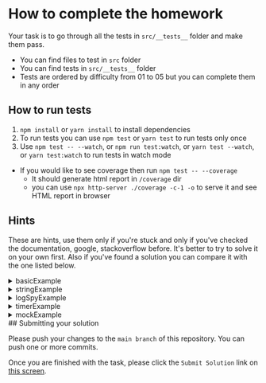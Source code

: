 # How to complete the homework

Your task is to go through all the tests in `src/__tests__` folder and make them pass.

- You can find files to test in `src` folder
- You can find tests in `src/__tests__` folder
- Tests are ordered by difficulty from 01 to 05 but you can complete them in any order

## How to run tests

1. `npm install` or `yarn install` to install dependencies
2. To run tests you can use `npm test` or `yarn test` to run tests only once
3. Use `npm test -- --watch`, or `npm run test:watch`, or `yarn test --watch`, or `yarn test:watch` to run tests in watch mode

- If you would like to see coverage then run `npm test -- --coverage`
  - It should generate html report in `/coverage` dir
  - you can use `npx http-server ./coverage -c-1 -o` to serve it and see HTML report in browser

## Hints

These are hints, use them only if you're stuck and only if you've checked the documentation, google, stackoverflow before.
It's better to try to solve it on your own first.
Also if you've found a solution you can compare it with the one listed below.

<details>
<summary>basicExample</summary>
In this example you're expected to use:

- `toBeGreaterThan`
- `toBeLessThan`
- `toBeGreaterThanOrEqual`
- `toBeLessThanOrEqual`
</details>

<details>
<summary>stringExample</summary>
Sometimes you can't test string completely, but you can test if it contains some substring.
In this example you're expected to use:

- `toBe`
- `toEqual`
- `toMatch`
- `toContain`

Extra hints:

1. If you're stuck on `'de'` locale you can use couple `toContain` assertions to check if the string contains `€` and a number as it's substrings.
2. Use google or stackoverflow to see why `Intl.NumberFormat` is different with different locales.

</details>

<details>
<summary>logSpyExample</summary>
In this example you're expected to use:

- `spyOn` to spy on `console.log` method
- `toHaveBeenCalled` to check if method was called
- `toHaveBeenCalledTimes` to check how many times method was called
- `toHaveBeenCalledWith` to check if method was called with specific arguments
</details>

<details>
<summary>timerExample</summary>
This example is similar to the previous one, but it uses `setTimeout` and `setInterval` methods.
The challenge here is to mock timers. Does you get console.log output when you run tests? If yes, then you're not mocking timers correctly.

In this example you're expected to use:

- `spyOn` to spy on `console.log`, `setTimeout` and `setInterval` methods
- `jest.useFakeTimers` to mock timers
- `jest.runAllTimers` or `jest.runOnlyPendingTimers` to run timers
- `toHaveBeenCalled` to check if method was called
- `toHaveBeenCalledTimes` to check how many times method was called
- `toHaveBeenCalledWith` to check if method was called with specific arguments
</details>

<details>
<summary>mockExample</summary>

In this example you need to mock the `formatNumberAsCurrency` function and return a list of available currencies for the locales 'us' and 'de'.
You're expected to use:

- `jest.fn` to mock `formatNumberAsCurrency` function
- `jest.mock` to mock `formatNumberAsCurrency` function
- `mockReturnValue` to return a value from mocked function and see how it changes the output of `listOfAvailableLocaleCurrencies` function

Hint 2:

- You can assign `jest.fn` to a variable and use it as a mock function `const formatNumberAsCurrencyMock = jest.fn()` 
```

```
</details>
## Submitting your solution

Please push your changes to the `main branch` of this repository. You can push one or more commits. <br>

Once you are finished with the task, please click the `Submit Solution` link on <a href="https://app.codescreen.com/candidate/5912fb0b-52c8-4ac6-af92-0766c3fb0a9e" target="_blank">this screen</a>.